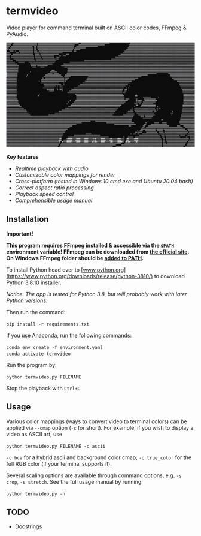 # termvideo
Video player for command terminal built on ASCII color codes, FFmpeg & PyAudio.

[![alt text](https://raw.githubusercontent.com/SergejVolkov/termvideo/main/pic/lagtrain.jpg)](https://www.youtube.com/watch?v=4NcLxLAtIA0)

**Key features**

+ *Realtime playback with audio*
+ *Customizable color mappings for render*
+ *Cross-platform (tested in Windows 10 cmd.exe and Ubuntu 20.04 bash)*
+ *Correct aspect ratio processing*
+ *Playback speed control*
+ *Comprehensible usage manual*

## Installation

**Important!**

**This program requires FFmpeg installed & accessible via the `$PATH` environment variable! FFmpeg can be downloaded from [the official site](https://ffmpeg.org/download.html). On Windows FFmpeg folder should be [added to PATH](https://www.google.com/search?q=add+ffmpeg+to+path).**

To install Python head over to [www.python.org](https://www.python.org/downloads/release/python-3810/) to download Python 3.8.10 installer.

*Notice. The app is tested for Python 3.8, but will probably work with later Python versions.*

Then run the command:

`pip install -r requirements.txt`

If you use Anaconda, run the following commands:

`conda env create -f environment.yaml`\
`conda activate termvideo`

Run the program by:

`python termvideo.py FILENAME`

Stop the playback with `Ctrl+C`.

## Usage

Various color mappings (ways to convert video to terminal colors) can be applied via `--cmap` option (`-c` for short). For example, if you wish to display a video as ASCII art, use

`python termvideo.py FILENAME -c ascii`

`-c bca` for a hybrid ascii and background color cmap, `-c true_color` for the full RGB color (if your terminal supports it).

Several scaling options are available through command options, e.g. `-s crop`, `-s stretch`. See the full usage manual by running:

`python termvideo.py -h`

## TODO
+ Docstrings
